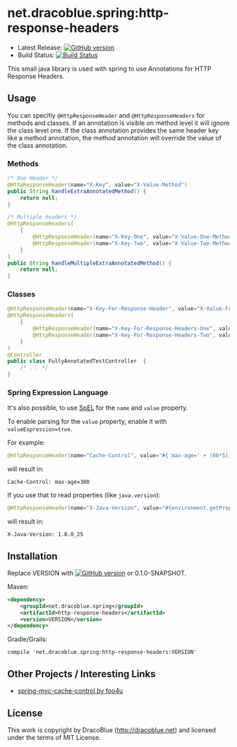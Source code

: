 # net.dracoblue.spring:http-response-headers

* Latest Release: [![GitHub version](https://badge.fury.io/gh/DracoBlue%2Fhttp-response-headers.png)](https://github.com/DracoBlue/http-response-headers/releases)
* Build Status: [![Build Status](https://secure.travis-ci.org/DracoBlue/http-response-headers.png?branch=master)](http://travis-ci.org/DracoBlue/http-response-headers)

This small java library is used with spring to use Annotations for HTTP Response Headers.

## Usage

You can specifiy `@HttpResponseHeader` and `@HttpResponseHeaders` for methods and classes. If an annotation
is visible on method level it will ignore the class level one. If the class annotation provides the same
header key like a method annotation, the method annotation will override the value of the class annotation.

### Methods

``` java
/* One Header */
@HttpResponseHeader(name="X-Key", value="X-Value-Method")
public String handleExtraAnnotatedMethod() {
    return null;
}

/* Multiple headers */
@HttpResponseHeaders(
    {
        @HttpResponseHeader(name="X-Key-One", value="X-Value-One-Method"),
        @HttpResponseHeader(name="X-Key-Two", value="X-Value-Two-Method")
    }
)
public String handleMultipleExtraAnnotatedMethod() {
    return null;
}
```

### Classes

``` java
@HttpResponseHeader(name="X-Key-For-Response-Header", value="X-Value-For-Response-Header-Class")
@HttpResponseHeaders(
    {
        @HttpResponseHeader(name="X-Key-For-Response-Headers-One", value="X-Value-For-Response-Headers-One-Class"),
        @HttpResponseHeader(name="X-Key-For-Response-Headers-Two", value="X-Value-For-Response-Headers-Two-Class")
    }
)
@Controller
public class FullyAnnotatedTestController  {
    /* ... */
}
```

### Spring Expression Language

It's also possible, to use [SpEL](http://docs.spring.io/spring/docs/current/spring-framework-reference/html/expressions.html) for 
the `name` and `value` property.

To enable parsing for the `value` property, enable it with `valueExpression=true`.

For example:
``` java
@HttpResponseHeader(name="Cache-Control", value="#{'max-age=' + (60*5)}", valueExpression=true)
```
will result in:
``` text
Cache-Control: max-age=300
```

If you use that to read properties (like `java.version`):

``` java
@HttpResponseHeader(name="X-Java-Version", value="#{environment.getProperty('java.version')}", valueExpression=true)
```

will result in:

``` text
X-Java-Version: 1.8.0_25
```

## Installation

Replace VERSION with [![GitHub version](https://badge.fury.io/gh/DracoBlue%2Fhttp-response-headers.png)](https://github.com/DracoBlue/http-response-headers/releases) or 0.1.0-SNAPSHOT.

Maven:

``` xml
<dependency>
    <groupId>net.dracoblue.spring</groupId>
    <artifactId>http-response-headers</artifactId>
    <version>VERSION</version>
</dependency>
```

Gradle/Grails:

``` text
compile 'net.dracoblue.spring:http-response-headers:VERSION'
```

## Other Projects / Interesting Links

* [spring-mvc-cache-control by foo4u](https://github.com/foo4u/spring-mvc-cache-control)

## License

This work is copyright by DracoBlue (<http://dracoblue.net>) and licensed under the terms of MIT License.
